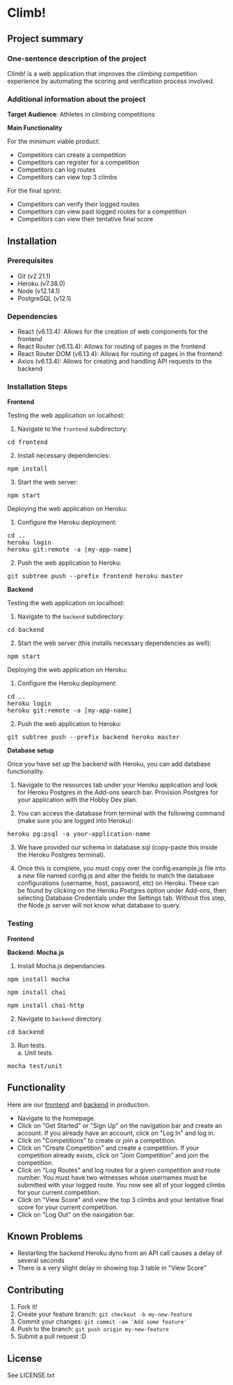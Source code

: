 # Climb!

## Project summary

### One-sentence description of the project

Climb! is a web application that improves the climbing competition experience by automating the scoring and verification process involved.

### Additional information about the project

**Target Audience**: Athletes in climbing competitions

**Main Functionality**

For the minimum viable product:
- Competitors can create a competition
- Competitors can register for a competition
- Competitors can log routes
- Competitors can view top 3 climbs

For the final sprint:
- Competitors can verify their logged routes
- Competitors can view past logged routes for a competition
- Competitors can view their tentative final score

## Installation

### Prerequisites

- Git (v2.21.1)
- Heroku (v7.38.0)
- Node (v12.14.1)
- PostgreSQL (v12.1)

### Dependencies

- React (v6.13.4): Allows for the creation of web components for the frontend
- React Router (v6.13.4): Allows for routing of pages in the frontend
- React Router DOM (v6.13.4): Allows for routing of pages in the frontend
- Axios (v6.13.4): Allows for creating and handling API requests to the backend

### Installation Steps

**Frontend**

Testing the web application on localhost:
1. Navigate to the <code>frontend</code> subdirectory:
<pre>cd frontend</pre>
2. Install necessary dependencies:
<pre>npm install</pre>
3. Start the web server:
<pre>npm start</pre>

Deploying the web application on Heroku:
1. Configure the Heroku deployment:
<pre>
cd ..
heroku login
heroku git:remote -a [my-app-name]
</pre>
2. Push the web application to Heroku:
<pre>git subtree push --prefix frontend heroku master</pre>

**Backend**

Testing the web application on localhost:
1. Navigate to the <code>backend</code> subdirectory:
<pre>cd backend</pre>
2. Start the web server (this installs necessary dependencies as well):
<pre>npm start</pre>

Deploying the web application on Heroku:
1. Configure the Heroku deployment:
<pre>
cd ..
heroku login
heroku git:remote -a [my-app-name]
</pre>
2. Push the web application to Heroku:
<pre>git subtree push --prefix backend heroku master</pre>

**Database setup**

Once you have set up the backend with Heroku, you can add database functionality.

1. Navigate to the resources tab under your Heroku application and look for Heroku Postgres in the Add-ons search bar. Provision Postgres for your application with the Hobby Dev plan. <br/>

2. You can access the database from terminal with the following command (make sure you are logged into Heroku):

<pre>heroku pg:psql -a your-application-name</pre>

3. We have provided our schema in database.sql (copy-paste this inside the Heroku Postgres terminal). <br/>

4. Once this is complete, you must copy over the config.example.js file into a new file named config.js and alter the fields to match the database configurations (username, host, password, etc) on Heroku. These can be found by clicking on the Heroku Postgres option under Add-ons, then selecting Database Credentials under the Settings tab. Without this step, the Node.js server will not know what database to query.

### Testing

**Frontend**

**Backend: Mocha.js**
1. Install Mocha.js dependancies.
<pre>npm install mocha</pre>
<pre>npm install chai</pre>
<pre>npm install chai-http</pre>

2. Navigate to <code>backend</code> directory.
<pre>cd backend</pre>

3. Run tests.  
  a. Unit tests.
  <pre>mocha test/unit</pre>

## Functionality

Here are our <a href="http://cs48-climb-frontend.herokuapp.com">frontend</a> and <a href="http://cs48-climb-backend.herokuapp.com">backend</a> in production.

- Navigate to the homepage.
- Click on "Get Started" or "Sign Up" on the navigation bar and create an account. If you already have an account, click on "Log In" and log in.
- Click on "Competitions" to create or join a competition.
- Click on "Create Competition" and create a competition. If your competition already exists, click on "Join Competition" and join the competition.
- Click on "Log Routes" and log routes for a given competition and route number. You must have two witnesses whose usernames must be submitted with your logged route. You now see all of your logged climbs for your current competition.
- Click on "View Score" and view the top 3 climbs and your tentative final score for your current competition.
- Click on "Log Out" on the navigation bar.

## Known Problems

- Restarting the backend Heroku dyno from an API call causes a delay of several seconds
- There is a very slight delay in showing top 3 table in "View Score"

## Contributing

1. Fork it!
2. Create your feature branch: `git checkout -b my-new-feature`
3. Commit your changes: `git commit -am 'Add some feature'`
4. Push to the branch: `git push origin my-new-feature`
5. Submit a pull request :D

## License

See LICENSE.txt
